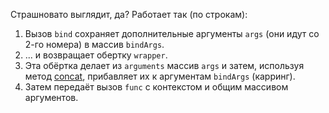 
Страшновато выглядит, да? Работает так (по строкам):

1. Вызов `bind` сохраняет дополнительные аргументы `args` (они идут со 2-го номера) в массив `bindArgs`.
2. ... и возвращает обертку `wrapper`.
3. Эта обёртка делает из `arguments` массив `args` и затем, используя метод [concat](http://javascript.ru/Array/concat), прибавляет их к аргументам `bindArgs` (карринг).
4. Затем передаёт вызов `func` с контекстом и общим массивом аргументов.

